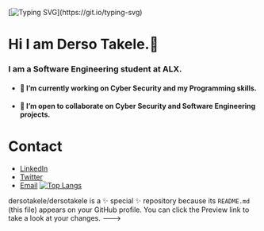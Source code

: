 [![Typing SVG](https://readme-typing-svg.demolab.com?font=Fira+Code&size=25&pause=1000&color=2A92C0&background=0D0E0C1D&random=false&width=700&height=70&lines=I+am+Derso+Takele.;+I+am+deeply+passionate+about+acquiring;programming+skills+and+enhancing+my+knowledge.)](https://git.io/typing-svg)

# Hi I am Derso Takele.👋
### I am a Software Engineering student at ALX. 
- ####  💪 I’m currently working on  Cyber Security and my Programming skills.
- ####  📝 I’m open to collaborate on Cyber Security and Software Engineering projects.
# Contact 
* [LinkedIn](https://www.linkedin.com/in/derso-takele-2a5193252/)
* [Twitter](https://twitter.com/DersoTakele11)
* [Email](dersotakele@gmail.com)
[![Top Langs](https://github-readme-stats.vercel.app/api/top-langs/?username=Lordwill1&layout=compact)](https://github.com/Lordwill1/github-readme-stats)


dersotakele/dersotakele is a ✨ special ✨ repository because its `README.md` (this file) appears on your GitHub profile.
You can click the Preview link to take a look at your changes.
--->


